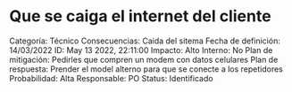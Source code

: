 # Que se caiga el internet del cliente

Categoría: Técnico
Consecuencias: Caida del sitema
Fecha de definición: 14/03/2022
ID: May 13 2022, 22:11:00
Impacto: Alto
Interno: No
Plan de mitigación: Pedirles que compren un modem con datos celulares
Plan de respuesta: Prender el model alterno para que se conecte a los repetidores
Probabilidad: Alta
Responsable: PO
Status: Identificado